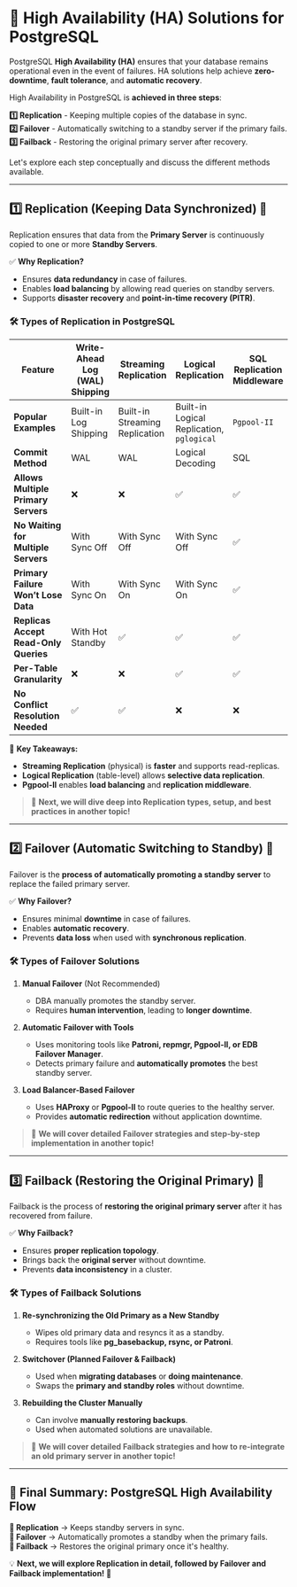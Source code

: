 # 🐘 **High Availability (HA) Solutions for PostgreSQL**

PostgreSQL **High Availability (HA)** ensures that your database remains operational even in the event of failures. HA solutions help achieve **zero-downtime**, **fault tolerance**, and **automatic recovery**.

High Availability in PostgreSQL is **achieved in three steps**:

**1️⃣ Replication** - Keeping multiple copies of the database in sync.  
**2️⃣ Failover** - Automatically switching to a standby server if the primary fails.  
**3️⃣ Failback** - Restoring the original primary server after recovery.

Let's explore each step conceptually and discuss the different methods available.

---

## 1️⃣ **Replication (Keeping Data Synchronized) 🔁**

Replication ensures that data from the **Primary Server** is continuously copied to one or more **Standby Servers**.

✅ **Why Replication?**

- Ensures **data redundancy** in case of failures.
- Enables **load balancing** by allowing read queries on standby servers.
- Supports **disaster recovery** and **point-in-time recovery (PITR)**.

### 🛠 **Types of Replication in PostgreSQL**

| Feature                               | Write-Ahead Log (WAL) Shipping | Streaming Replication          | Logical Replication                       | SQL Replication Middleware |
| ------------------------------------- | ------------------------------ | ------------------------------ | ----------------------------------------- | -------------------------- |
| **Popular Examples**                  | Built-in Log Shipping          | Built-in Streaming Replication | Built-in Logical Replication, `pglogical` | `Pgpool-II`                |
| **Commit Method**                     | WAL                            | WAL                            | Logical Decoding                          | SQL                        |
| **Allows Multiple Primary Servers**   | ❌                             | ❌                             | ✅                                        | ✅                         |
| **No Waiting for Multiple Servers**   | With Sync Off                  | With Sync Off                  | With Sync Off                             | ✅                         |
| **Primary Failure Won’t Lose Data**   | With Sync On                   | With Sync On                   | With Sync On                              | ✅                         |
| **Replicas Accept Read-Only Queries** | With Hot Standby               | ✅                             | ✅                                        | ✅                         |
| **Per-Table Granularity**             | ❌                             | ❌                             | ✅                                        | ✅                         |
| **No Conflict Resolution Needed**     | ✅                             | ✅                             | ❌                                        | ❌                         |

🔹 **Key Takeaways:**

- **Streaming Replication** (physical) is **faster** and supports read-replicas.
- **Logical Replication** (table-level) allows **selective data replication**.
- **Pgpool-II** enables **load balancing** and **replication middleware**.

> 📌 **Next, we will dive deep into Replication types, setup, and best practices in another topic!**

---

## 2️⃣ **Failover (Automatic Switching to Standby) 🔄**

Failover is the **process of automatically promoting a standby server** to replace the failed primary server.

✅ **Why Failover?**

- Ensures minimal **downtime** in case of failures.
- Enables **automatic recovery**.
- Prevents **data loss** when used with **synchronous replication**.

### 🛠 **Types of Failover Solutions**

1. **Manual Failover** (Not Recommended)

   - DBA manually promotes the standby server.
   - Requires **human intervention**, leading to **longer downtime**.

2. **Automatic Failover with Tools**

   - Uses monitoring tools like **Patroni, repmgr, Pgpool-II, or EDB Failover Manager**.
   - Detects primary failure and **automatically promotes** the best standby server.

3. **Load Balancer-Based Failover**
   - Uses **HAProxy** or **Pgpool-II** to route queries to the healthy server.
   - Provides **automatic redirection** without application downtime.

> 📌 **We will cover detailed Failover strategies and step-by-step implementation in another topic!**

---

## 3️⃣ **Failback (Restoring the Original Primary) 🔄**

Failback is the process of **restoring the original primary server** after it has recovered from failure.

✅ **Why Failback?**

- Ensures **proper replication topology**.
- Brings back the **original server** without downtime.
- Prevents **data inconsistency** in a cluster.

### 🛠 **Types of Failback Solutions**

1. **Re-synchronizing the Old Primary as a New Standby**

   - Wipes old primary data and resyncs it as a standby.
   - Requires tools like **pg_basebackup, rsync, or Patroni**.

2. **Switchover (Planned Failover & Failback)**

   - Used when **migrating databases** or **doing maintenance**.
   - Swaps the **primary and standby roles** without downtime.

3. **Rebuilding the Cluster Manually**
   - Can involve **manually restoring backups**.
   - Used when automated solutions are unavailable.

> 📌 **We will cover detailed Failback strategies and how to re-integrate an old primary server in another topic!**

---

## 🎯 **Final Summary: PostgreSQL High Availability Flow**

**🔹 Replication** → Keeps standby servers in sync.  
**🔹 Failover** → Automatically promotes a standby when the primary fails.  
**🔹 Failback** → Restores the original primary once it's healthy.

💡 **Next, we will explore Replication in detail, followed by Failover and Failback implementation! 🚀**
